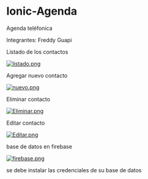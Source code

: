 # Ionic-Agenda
Agenda teléfonica

Integrantes: Freddy Guapi

Listado de los contactos

[![listado.png](https://i.postimg.cc/3x894D0z/listado.png)](https://postimg.cc/GHfv6tQj)

Agregar nuevo contacto

[![nuevo.png](https://i.postimg.cc/8zZ4hPhc/nuevo.png)](https://postimg.cc/4YhpGG2R)

Eliminar contacto

[![Eliminar.png](https://i.postimg.cc/28F2Sxy4/Eliminar.png)](https://postimg.cc/svxpn7pX)

Editar contacto

[![Editar.png](https://i.postimg.cc/Gh1XRfLL/Editar.png)](https://postimg.cc/c6XRMXt2)

base de datos en firebase

[![firebase.png](https://i.postimg.cc/tgMHmbHC/firebase.png)](https://postimg.cc/qtyYz9R9)

se debe instalar las credenciales de su base de datos 
